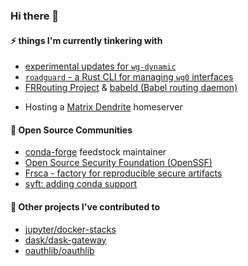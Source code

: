 ### Hi there 👋

#### ⚡ things I'm currently tinkering with
<!-- * Bare-Metal provisioning with [Tinkerbell](https://tinkerbell.org) -->
* [experimental updates for `wg-dynamic`](https://github.com/rigzba21/wg-dynamic)
* [`roadguard` - a Rust CLI for managing `wg0` interfaces](https://gitlab.com/rigzba21/roadguard)
* [FRRouting Project](https://frrouting.org) & [babeld (Babel routing daemon)](https://github.com/jech/babeld)
<!--* 🦀 [Rust support for Pulumi](https://github.com/pulumi/pulumi/issues/3622)
  * 🦀[Support community language plugins (Rust)](https://github.com/pulumi/pulumi/issues/11882)-->
* Hosting a [Matrix Dendrite](https://github.com/matrix-org/dendrite) homeserver
<!--* 🦀 [Embedded Rust ecosystem](https://github.com/rust-embedded/awesome-embedded-rust)-->
 
#### 💬 Open Source Communities
* [conda-forge](https://github.com/conda-forge) feedstock maintainer
* [Open Source Security Foundation (OpenSSF)](https://github.com/ossf)
* [Frsca - factory for reproducible secure artifacts](https://github.com/buildsec/ssf)
* [syft: adding conda support](https://github.com/anchore/syft/issues/932)

#### 🔭 Other projects I've contributed to
* [jupyter/docker-stacks](https://github.com/jupyter/docker-stacks)
* [dask/dask-gateway](https://github.com/dask/dask-gateway)
* [oauthlib/oauthlib](https://github.com/oauthlib/oauthlib)
<!--
**jvelando/jvelando** is a ✨ _special_ ✨ repository because its `README.md` (this file) appears on your profile.

Here are some ideas to get you started:

- 🔭 I’m currently working on ...
- 🌱 I’m currently learning ...
- 👯 I’m looking to collaborate on ...
- 🤔 I’m looking for help with ...
- 💬 Ask me about ...
- 📫 How to reach me: ...
- 😄 Pronouns: ...
- ⚡ Fun fact: ...
-->

